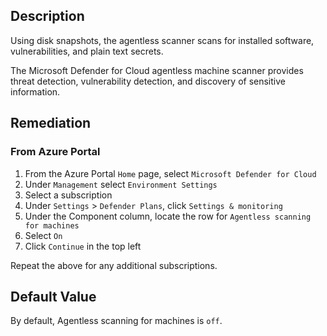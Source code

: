 ## Description

Using disk snapshots, the agentless scanner scans for installed software, vulnerabilities, and plain text secrets.

The Microsoft Defender for Cloud agentless machine scanner provides threat detection, vulnerability detection, and discovery of sensitive information.

## Remediation

### From Azure Portal

1. From the Azure Portal `Home` page, select `Microsoft Defender for Cloud`
2. Under `Management` select `Environment Settings`
3. Select a subscription
4. Under `Settings` > `Defender Plans`, click `Settings & monitoring`
5. Under the Component column, locate the row for `Agentless scanning for machines`
6. Select `On`
7. Click `Continue` in the top left

Repeat the above for any additional subscriptions.

## Default Value

By default, Agentless scanning for machines is `off`.